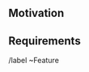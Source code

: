 ## Motivation 

<!-- (What for do we need to do this feature? Who needs this feature?) -->

## Requirements

<!-- (What exactly we need to do? Describe the desired result.) -->

/label ~Feature 

